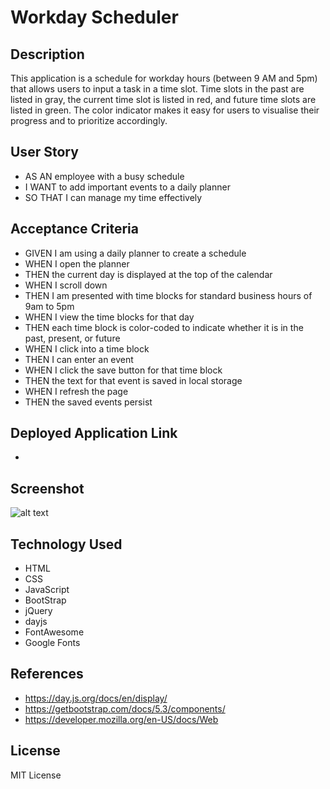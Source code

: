 # Workday Scheduler

## Description
This application is a schedule for workday hours (between 9 AM and 5pm) that allows users to input a task in a time slot. Time slots in the past are listed in gray, the current time slot is listed in red, and future time slots are listed in green. The color indicator makes it easy for users to visualise their progress and to prioritize accordingly.

## User Story
* AS AN employee with a busy schedule
* I WANT to add important events to a daily planner
* SO THAT I can manage my time effectively

## Acceptance Criteria
* GIVEN I am using a daily planner to create a schedule
* WHEN I open the planner
* THEN the current day is displayed at the top of the calendar
* WHEN I scroll down
* THEN I am presented with time blocks for standard business hours of 9am to 5pm
* WHEN I view the time blocks for that day
* THEN each time block is color-coded to indicate whether it is in the past, present, or future
* WHEN I click into a time block
* THEN I can enter an event
* WHEN I click the save button for that time block
* THEN the text for that event is saved in local storage
* WHEN I refresh the page
* THEN the saved events persist

## Deployed Application Link
*

## Screenshot

![alt text](assets/images/screenshot.png)

## Technology Used
* HTML
* CSS
* JavaScript
* BootStrap
* jQuery
* dayjs
* FontAwesome
* Google Fonts

## References
* https://day.js.org/docs/en/display/
* https://getbootstrap.com/docs/5.3/components/
* https://developer.mozilla.org/en-US/docs/Web

## License
MIT License
